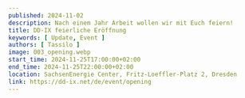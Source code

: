 ```yaml
---
published: 2024-11-02
description: Nach einem Jahr Arbeit wollen wir mit Euch feiern!
title: DD-IX feierliche Eröffnung
keywords: [ Update, Event ]
authors: [ Tassilo ]
image: 003_opening.webp
start_time: 2024-11-25T17:00:00+02:00
end_time: 2024-11-25T22:00:00+02:00
location: SachsenEnergie Center, Fritz-Loeffler-Platz 2, Dresden
link: https://dd-ix.net/de/event/opening
---
```

